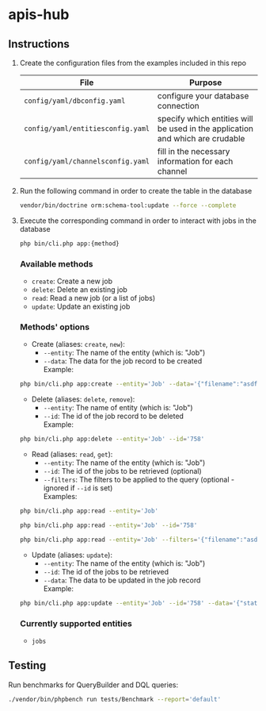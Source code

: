 # apis-hub

## Instructions

1. Create the configuration files from the examples included in this repo  

    | File                              | Purpose                                                                           |
    |-----------------------------------|-----------------------------------------------------------------------------------|
    | `config/yaml/dbconfig.yaml`       | configure your database connection                                                |
    | `config/yaml/entitiesconfig.yaml` | specify which entities will be used in the application and which are crudable     |
    | `config/yaml/channelsconfig.yaml` | fill in the necessary information for each channel |

2. Run the following command in order to create the table in the database

    ```bash
    vendor/bin/doctrine orm:schema-tool:update --force --complete
    ```

3. Execute the corresponding command in order to interact with jobs in the database

    ```bash
    php bin/cli.php app:{method}
    ```

    ### Available methods

   - `create`: Create a new job
   - `delete`: Delete an existing job
   - `read`: Read a new job (or a list of jobs)
   - `update`: Update an existing job

    ### Methods' options

   - Create (aliases: `create`, `new`):
       - `--entity`: The name of the entity (which is: "Job")
       - `--data`: The data for the job record to be created  
         Example:

    ```bash
    php bin/cli.php app:create --entity='Job' --data='{"filename":"asdfghjklqwertyuiop","status":"processing"}'
    ```

   - Delete (aliases: `delete`, `remove`):
       - `--entity`: The name of entity (which is: "Job")
       - `--id`: The id of the job record to be deleted  
         Example:

    ```bash
    php bin/cli.php app:delete --entity='Job' --id='758'
    ```

   - Read (aliases: `read`, `get`):
       - `--entity`: The name of the entity (which is: "Job")
       - `--id`: The id of the jobs to be retrieved (optional)
       - `--filters`: The filters to be applied to the query (optional - ignored if `--id` is set)  
         Examples:

    ```bash
    php bin/cli.php app:read --entity='Job'
    ```

    ```bash
    php bin/cli.php app:read --entity='Job' --id='758'
    ```
    
    ```bash
    php bin/cli.php app:read --entity='Job' --filters='{"filename":"asdfghjklqwertyuiop"}'
    ```

   - Update (aliases: `update`):
       - `--entity`: The name of the entity (which is: "Job")
       - `--id`: The id of the jobs to be retrieved
       - `--data`: The data to be updated in the job record  
         Example:

    ```bash
    php bin/cli.php app:update --entity='Job' --id='758' --data='{"status":"completed"}'
    ```

    ### Currently supported entities

   - `jobs`

## Testing

Run benchmarks for QueryBuilder and DQL queries:

```bash
./vendor/bin/phpbench run tests/Benchmark --report='default'
```
